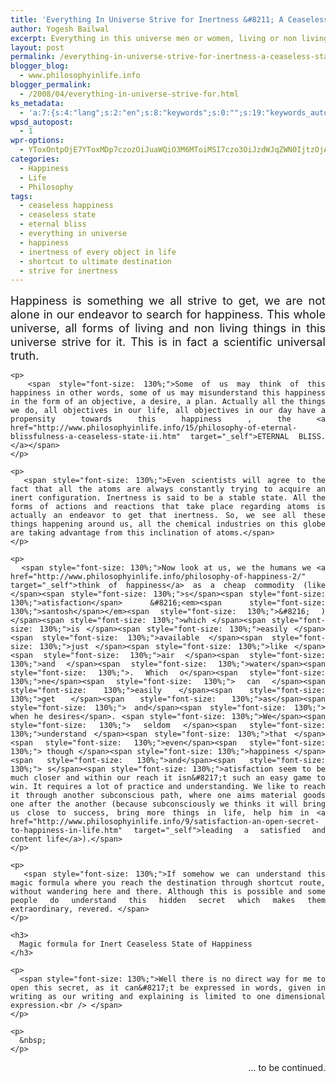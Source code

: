 ```yaml
---
title: 'Everything In Universe Strive for Inertness &#8211; A Ceaseless State of Happiness'
author: Yogesh Bailwal
excerpt: Everything in this universe men or women, living or non living, is in action, they are working on something, they are all trying to reach somewhere, to reach a state, a destination, yet they are not aware that they are actually striving for something, what is this that attracts everyone and everything....
layout: post
permalink: /everything-in-universe-strive-for-inertness-a-ceaseless-state-of-happiness/
blogger_blog:
  - www.philosophyinlife.info
blogger_permalink:
  - /2008/04/everything-in-universe-strive-for.html
ks_metadata:
  - 'a:7:{s:4:"lang";s:2:"en";s:8:"keywords";s:0:"";s:19:"keywords_autoupdate";s:1:"0";s:11:"description";s:0:"";s:22:"description_autoupdate";s:1:"0";s:5:"title";s:0:"";s:6:"robots";s:12:"index,follow";}'
wpsd_autopost:
  - 1
wpr-options:
  - YToxOntpOjE7YToxMDp7czozOiJuaWQiO3M6MToiMSI7czo3OiJzdWJqZWN0IjtzOjA6IiI7czo4OiJ0ZXh0Ym9keSI7czowOiIiO3M6ODoiaHRtbGJvZHkiO3M6MDoiIjtzOjc6ImRpc2FibGUiO2k6MDtzOjE1OiJub2N1c3RvbWl6YXRpb24iO2k6MTtzOjEyOiJub3Bvc3RzZXJpZXMiO2k6MTtzOjEwOiJodG1sZW5hYmxlIjtpOjE7czoxMjoiYXR0YWNoaW1hZ2VzIjtpOjE7czoyMToic2tpcGFjdGl2ZXN1YnNjcmliZXJzIjtpOjA7fX0=
categories:
  - Happiness
  - Life
  - Philosophy
tags:
  - ceaseless happiness
  - ceaseless state
  - eternal bliss
  - everything in universe
  - happiness
  - inertness of every object in life
  - shortcut to ultimate destination
  - strive for inertness
---
```

<div style="text-align: justify;">
  <div style="text-align: justify;">
    <p>
      <span style="font-size: 130%;">Happiness is something we all strive to get, we are not alone in our endeavor to search for happiness. This whole universe, all forms of living and non living things in this universe strive for it. This is in fact a scientific universal truth.</span>
    </p>
    
    <p>
      <span style="font-size: 130%;">Some of us may think of this happiness in other words, some of us may misunderstand this happiness in the form of an objective, a desire, a plan. Actually all the things we do, all objectives in our life, all objectives in our day have a propensity towards this happiness , the <a href="http://www.philosophyinlife.info/15/philosophy-of-eternal-blissfulness-a-ceaseless-state-ii.htm" target="_self">ETERNAL BLISS.</a></span>
    </p>
    
    <p>
      <span style="font-size: 130%;">Even scientists will agree to the fact that all the atoms are always constantly trying to acquire an inert configuration. Inertness is said to be a stable state. All the forms of actions and reactions that take place regarding atoms is actually an endeavor to get that inertness. So, we see all these things happening around us, all the chemical industries on this globe are taking advantage from this inclination of atoms.</span>
    </p>
    
    <p>
      <span style="font-size: 130%;">Now look at us, we the humans we <a href="http://www.philosophyinlife.info/philosophy-of-happiness-2/" target="_self">think of happiness</a> as a cheap commodity (like </span><span style="font-size: 130%;">s</span><span style="font-size: 130%;">atisfaction</span> &#8216;<em><span style="font-size: 130%;">santosh</span></em><span style="font-size: 130%;">&#8216; ) </span><span style="font-size: 130%;">which </span><span style="font-size: 130%;">is </span><span style="font-size: 130%;">easily </span><span style="font-size: 130%;">available </span><span style="font-size: 130%;">just </span><span style="font-size: 130%;">like </span><span style="font-size: 130%;">air </span><span style="font-size: 130%;">and </span><span style="font-size: 130%;">water</span><span style="font-size: 130%;">. Which o</span><span style="font-size: 130%;">ne</span><span style="font-size: 130%;"> can </span><span style="font-size: 130%;">easily </span><span style="font-size: 130%;">get </span><span style="font-size: 130%;">as</span><span style="font-size: 130%;"> and</span><span style="font-size: 130%;"> when he desires</span>. <span style="font-size: 130%;">We</span><span style="font-size: 130%;"> seldom </span><span style="font-size: 130%;">understand </span><span style="font-size: 130%;">that </span><span style="font-size: 130%;">even</span><span style="font-size: 130%;"> though </span><span style="font-size: 130%;">happiness </span><span style="font-size: 130%;">and</span><span style="font-size: 130%;"> s</span><span style="font-size: 130%;">atisfaction seem to be much closer and within our reach it isn&#8217;t such an easy game to win. It requires a lot of practice and understanding. We like to reach it through another subconscious path, where one aims material goods one after the another (because subconsciously we thinks it will bring us close to success, bring more things in life, help him in <a href="http://www.philosophyinlife.info/9/satisfaction-an-open-secret-to-happiness-in-life.htm" target="_self">leading a satisfied and content life</a>).</span>
    </p>
    
    <p>
      <span style="font-size: 130%;">If somehow we can understand this magic formula where you reach the destination through shortcut route, without wandering here and there. Although this is possible and some people do understand this hidden secret which makes them extraordinary, revered. </span>
    </p>
    
    <h3>
      Magic formula for Inert Ceaseless State of Happiness
    </h3>
    
    <p>
      <span style="font-size: 130%;">Well there is no direct way for me to open this secret, as it can&#8217;t be expressed in words, given in writing as our writing and explaining is limited to one dimensional expression.<br /> </span>
    </p>
    
    <p>
      &nbsp;
    </p>
  </div>
  
  <div style="text-align: right;">
    &#8230; to be continued.
  </div>
</div>